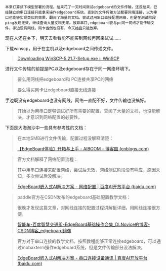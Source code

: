     本来打算试下模型部署的流程，结果花了一天时间调试edgeboard的文件传输，还没结果，已经建立的串口连接只能拿来操作edgeboard系统，查到的文件传输方法都要网络连接，以为串口也能够实现类似的效果，翻阅了海量的文档。尝试过用串口直接配置网络，但是在测试阶段ping发现无效，继续查询大量文档无果。放弃串口,edgeboard要与pc同一网络才能传输文件，手边没有网线，网卡当然也没有，今天姑且只能放弃。

现在人还在乡下，明天去看看能不能买到网线再回来试试......



下载winscp，用于在主机以及edgeboard之间传递文件。

> [Downloading WinSCP-5.21.7-Setup.exe :: WinSCP](https://winscp.net/download/WinSCP-5.21.7-Setup.exe)

进行文件传输的前提是PC以及edgeboard存在于同一网络环境下。

> 要么用网线把edgeboard和 PC连接共享PC的网络
>
> 要么得买网卡让edgeboard直接无线连接

手边既没有edgeboard也没有网线，网络一直配不好，文件传输也没搞好。

> 开始以为用串口足够调试好所有需要的配置，查阅了大量的文档，也没能解决，才意识到网络配置的必要性。

下面是大海淘沙中一些具有参考性的文档：

> 在本地SMB进行文件传输，配置过程没解释清楚：
>
> [【EdgeBoard体验】开箱与上手 - AIBOOM - 博客园 (cnblogs.com)](https://www.cnblogs.com/AIBOOM/p/11213695.html)

> 官方文档解释了网络配置流程：
>
> 其中用串口连接来配置网络，尝试后无效，网络测试阶段没有响应，原因未知，多次尝试后没解决。
>
> [EdgeBoard嵌入式AI解决方案 - 网络配置 | 百度AI开放平台 (baidu.com)](https://ai.baidu.com/ai-doc/HWCE/Ll1d0ydgh#edgeboard网络配置)

> paddle官方在CSDN发布的edgeboard基础配置教学文档：
>
> 很晚才发现这篇文章，对网线连接的配置过程讲解挺详细，用网线连接很方便，
>
> [智能车-百度智慧交通组-EdgeBoard基础操作合集_DLNovice的博客-CSDN博客_edgeboard镜像](https://blog.csdn.net/qq_55535816/article/details/126559269?ops_request_misc=&request_id=&biz_id=102&utm_term=edgeboard&utm_medium=distribute.pc_search_result.none-task-blog-2~blog~sobaiduweb~default-1-126559269.nonecase&spm=1018.2226.3001.4450)

> 官方对于串口连接的教学文档，按照教程能够正常连接edgeboard，可以通过mobaxterm操作edgeboard系统，但是文件传输部分没法解决。
>
> [EdgeBoard嵌入式AI解决方案 - 串口连接设备通讯 | 百度AI开放平台 (baidu.com)](https://ai.baidu.com/ai-doc/HWCE/ekqg8j58i)